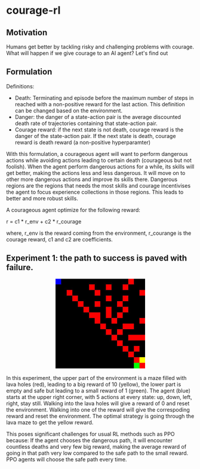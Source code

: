 # courage-rl

## Motivation
Humans get better by tackling risky and challenging problems with courage. What will happen if we give courage to an AI agent? Let's find out

## Formulation
Definitions:
* Death: Terminating and episode before the maximum number of steps in reached with a non-positive reward for the last action. 
This definition can be changed based on the environment.
* Danger: the danger of a state-action pair is the average discounted death rate of trajectories containing that state-action pair.
* Courage reward: if the next state is not death, courage reward is the danger of the state-action pair. If the next state is death, courage reward is death reward (a non-positive hyperparamter)

With this formulation, a courageous agent will want to perform dangerous actions while avoiding actions leading to certain death (courageous but not foolish).
When the agent perform dangerous actions for a while, its skills will get better, making the actions less and less dangerous. It will move on to other more dangerous actions
and improve its skills there. Dangerous regions are the regions that needs the most skills and courage incentivises the agent to focus experience collections in those regions.
This leads to better and more robust skills.

A courageous agent optimize for the following reward:

r = c1 * r_env + c2 * r_courage

where, r_env is the reward coming from the environment, r_courange is the courage reward, c1 and c2 are coefficients.

## Experiment 1: the path to success is paved with failure.

<p align="center">
  <img width="240" src="https://github.com/Kokkini/courage-rl/blob/master/media/16x16.jpg">
</p>

In this experiment, the upper part of the environment is a maze filled with lava holes (red), leading to a big reward of 10 (yellow), 
the lower part is empty and safe but leading to a small reward of 1 (green). The agent (blue) starts at the upper right corner, with 5 actions
at every state: up, down, left, right, stay still. Walking into the lava holes will give a reward of 0 and reset the environment. Walking
into one of the reward will give the correspoding reward and reset the environment. The optimal strategy is going through the lava maze to get
the yellow reward. 

This poses significant challenges for usual RL methods such as PPO because: If the agent chooses the dangerous path, it will encounter countless deaths and
very few big reward, making the average reward of going in that path very low compared to the safe path to the small reward. PPO agents will choose the safe
path every time.
